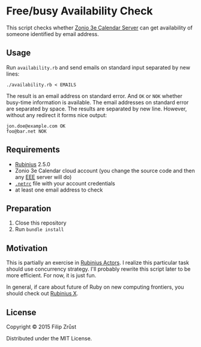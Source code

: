 # Free/busy Availability Check

This script checks whether [Zonio 3e Calendar Server](https://zonio.net/calendar/) can get availability of someone identified by email address.

## Usage

Run `availability.rb` and send emails on standard input separated by new lines:

    ./availability.rb < EMAILS

The result is an email address on standard error. And `OK` or `NOK`
whether busy-time information is available. The email addresses on standard error are separated by space. The results are separated by new line. However, without any redirect it forms nice output:

    jon.doe@example.com OK
    foo@bar.net NOK

## Requirements

- [Rubinius](http://rubini.us) 2.5.0
- Zonio 3e Calendar cloud account (you change the source code and then any [EEE](https://zonio.net/docs/display/3E/Easy+Event+Exchange+protocol) server will do)
- [`.netrc`](http://www.gnu.org/software/inetutils/manual/html_node/The-_002enetrc-File.html) file with your account credentials
- at least one email address to check

## Preparation

1. Close this repository
2. Run `bundle install`

## Motivation

This is partially an exercise in [Rubinius Actors](http://rubini.us/doc/en/systems/concurrency/). I realize this particular task should use concurrency strategy. I'll probably rewrite this script later to be more efficient. For now, it is just fun.

In general, if care about future of Ruby on new computing frontiers, you should check out [Rubinius X](http://x.rubini.us).

## License

Copyright © 2015 Filip Zrůst

Distributed under the MIT License.
